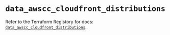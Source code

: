 # `data_awscc_cloudfront_distributions`

Refer to the Terraform Registory for docs: [`data_awscc_cloudfront_distributions`](https://registry.terraform.io/providers/hashicorp/awscc/0.70.0/docs/data-sources/cloudfront_distributions).
